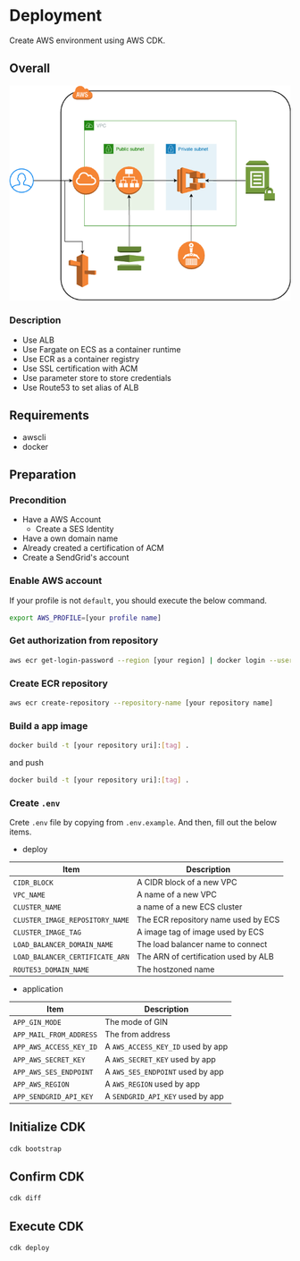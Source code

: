 # Deployment 

Create AWS environment using AWS CDK.

## Overall

![Overall](./docs/overall.png)

### Description

* Use ALB
* Use Fargate on ECS as a container runtime
* Use ECR as a container registry
* Use SSL certification with ACM
* Use parameter store to store credentials
* Use Route53 to set alias of ALB

## Requirements

* awscli
* docker

## Preparation

### Precondition

* Have a AWS Account
  * Create a SES Identity
* Have a own domain name
* Already created a certification of ACM
* Create a SendGrid's account

### Enable AWS account
If your profile is not `default`, you should execute the below command.

```bash
export AWS_PROFILE=[your profile name]
```

### Get authorization from repository

```bash
aws ecr get-login-password --region [your region] | docker login --username AWS --password-stdin [your aws account].dkr.ecr.[your region].amazonaws.com
```

### Create ECR repository

```bash
aws ecr create-repository --repository-name [your repository name]
```

### Build a app image

```bash
docker build -t [your repository uri]:[tag] .
```

and push

```bash
docker build -t [your repository uri]:[tag] .
```

### Create `.env`

Crete `.env` file by copying from `.env.example`.
And then, fill out the below items.

* deploy

| Item | Description |
| ---- | ---- |
| `CIDR_BLOCK` | A CIDR block of a new VPC |
| `VPC_NAME` | A name of a new VPC |
| `CLUSTER_NAME` | a name of a new ECS cluster |
| `CLUSTER_IMAGE_REPOSITORY_NAME` | The ECR repository name used by ECS |
| `CLUSTER_IMAGE_TAG` | A image tag of image used by ECS |
| `LOAD_BALANCER_DOMAIN_NAME` | The load balancer name to connect |
| `LOAD_BALANCER_CERTIFICATE_ARN` | The ARN of certification used by ALB |
| `ROUTE53_DOMAIN_NAME` | The hostzoned name |

* application

| Item                    | Description                       |
|-------------------------|-----------------------------------|
| `APP_GIN_MODE`          | The mode of GIN                   |
| `APP_MAIL_FROM_ADDRESS` | The from address                  |
| `APP_AWS_ACCESS_KEY_ID` | A `AWS_ACCESS_KEY_ID` used by app |
| `APP_AWS_SECRET_KEY`    | A `AWS_SECRET_KEY` used by app    |
| `APP_AWS_SES_ENDPOINT`  | A `AWS_SES_ENDPOINT` used by app  |
| `APP_AWS_REGION`        | A `AWS_REGION` used by app        |
| `APP_SENDGRID_API_KEY`  | A `SENDGRID_API_KEY` used by app  |


## Initialize CDK

```bash
cdk bootstrap
```

## Confirm CDK

```bash
cdk diff
```

## Execute CDK

```bash
cdk deploy
```
